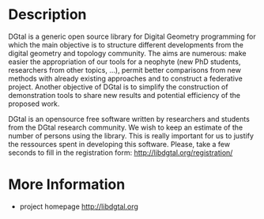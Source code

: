 Description
===========

DGtal is a generic open source library for Digital Geometry
programming for which the main objective is to structure different
developments from the digital geometry and topology community. The
aims are numerous: make easier the appropriation of our tools for a
neophyte (new PhD students, researchers from other topics, …), permit
better comparisons from new methods with already existing approaches
and to construct a federative project. Another objective of DGtal is
to simplify the construction of demonstration tools to share new
results and potential efficiency of the proposed work.

DGtal is an opensource free software written by researchers and students from the 
DGtal research community. We wish to keep an estimate of the number of persons 
using the library. This is really important for us to justify the ressources spent 
in developing this software. Please, take a few seconds to fill in the registration 
form: http://libdgtal.org/registration/

More Information
================
  
* project homepage http://libdgtal.org
